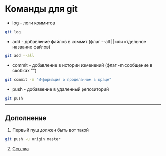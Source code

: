 # Команды для git

* log - логи коммитов

```bash
git log
```  

* add - добавление файлов в коммит (флаг --all || или отдельное название файлов)

```bash
git add --all
```  

* commit - добавление в истории изменений (флаг -m сообщение в скобках "")

```bash
git commit -m "Информация о проделанном в краце"
```  

* push - добавление в удаленный репозиторий  

```bash
git push
```

---

## Дополнение  

1. Первый пуш должен быть вот такой

```bash
git push -u origin master
```

2. [Ссылка](https://github.com/Kollo4455 "Мой профиль")
